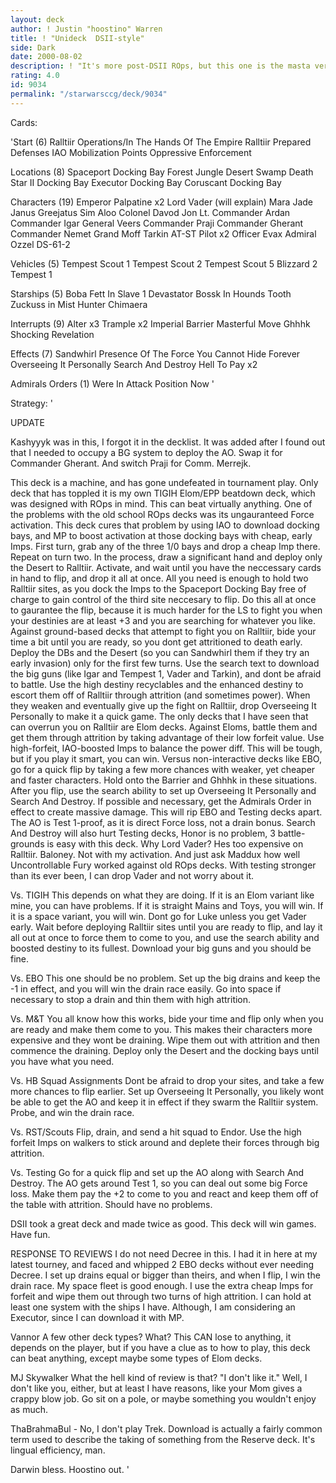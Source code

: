 ```yaml
---
layout: deck
author: ! Justin "hoostino" Warren
title: ! "Unideck  DSII-style"
side: Dark
date: 2000-08-02
description: ! "It's more post-DSII ROps, but this one is the masta version. It focuses on fortifying Ralltiir quickly using guaran-teed quick activation and setting up huge force loss while keeping their drains at bay long enough to give you the win."
rating: 4.0
id: 9034
permalink: "/starwarsccg/deck/9034"
---
```

Cards: 

'Start (6)
Ralltiir Operations/In The Hands Of The Empire
Ralltiir
Prepared Defenses
IAO
Mobilization Points
Oppressive Enforcement

Locations (8)
Spaceport Docking Bay
Forest
Jungle
Desert
Swamp
Death Star II Docking Bay
Executor Docking Bay
Coruscant Docking Bay

Characters (19)
Emperor Palpatine x2
Lord Vader (will explain)
Mara Jade
Janus Greejatus
Sim Aloo
Colonel Davod Jon
Lt. Commander Ardan
Commander Igar
General Veers
Commander Praji
Commander Gherant
Commander Nemet
Grand Moff Tarkin
AT-ST Pilot x2
Officer Evax
Admiral Ozzel
DS-61-2

Vehicles (5)
Tempest Scout 1
Tempest Scout 2
Tempest Scout 5
Blizzard 2
Tempest 1

Starships (5)
Boba Fett In Slave 1
Devastator
Bossk In Hounds Tooth
Zuckuss in Mist Hunter
Chimaera

Interrupts (9)
Alter x3
Trample x2
Imperial Barrier
Masterful Move
Ghhhk
Shocking Revelation

Effects (7)
Sandwhirl
Presence Of The Force
You Cannot Hide Forever
Overseeing It Personally
Search And Destroy
Hell To Pay x2

Admirals Orders (1)
Were In Attack Position Now
'

Strategy: '

UPDATE

Kashyyyk was in this, I forgot it in the decklist. It was added after I found out that I needed to occupy a BG system to deploy the AO. Swap it for Commander Gherant. And switch Praji for Comm. Merrejk.

This deck is a machine, and has gone undefeated in tournament play. Only deck that has toppled it is my own TIGIH Elom/EPP beatdown deck, which was designed with ROps in mind. This can beat virtually anything.
One of the problems with the old school ROps decks was its ungauranteed Force activation. This deck cures that problem by using IAO to download docking bays, and MP to boost activation at those docking bays with cheap, early Imps. First turn, grab any of the three 1/0 bays and drop a cheap Imp there. Repeat on turn two. In the process, draw a significant hand and deploy only the Desert to Ralltiir. Activate, and wait until you have the neccessary cards in hand to flip, and drop it all at once. All you need is enough to hold two Ralltiir sites, as you dock the Imps to the Spaceport Docking Bay free of charge to gain control of the third site neccesary to flip. Do this all at once to gaurantee the flip, because it is much harder for the LS to fight you when your destinies are at least +3 and you are searching for whatever you like.
Against ground-based decks that attempt to fight you on Ralltiir, bide your time a bit until you are ready, so you dont get attritioned to death early. Deploy the DBs and the Desert (so you can Sandwhirl them if they try an early invasion) only for the first few turns. Use the search text to download the big guns (like Igar and Tempest 1, Vader and Tarkin), and dont be afraid to battle. Use the high destiny recyclables and the enhanced destiny to escort them off of Ralltiir through attrition (and sometimes power). When they weaken and eventually give up the fight on Ralltiir, drop Overseeing It Personally to make it a quick game. The only decks that I have seen that can overrun you on Ralltiir are Elom decks. Against Eloms, battle them and get them through attrition by taking advantage of their low forfeit value. Use high-forfeit, IAO-boosted Imps to balance the power diff. This will be tough, but if you play it smart, you can win.
Versus non-interactive decks like EBO, go for a quick flip by taking a few more chances with weaker, yet cheaper and faster characters. Hold onto the Barrier and Ghhhk in these situations. After you flip, use the search ability to set up Overseeing It Personally and Search And Destroy. If possible and necessary, get the Admirals Order in effect to create massive damage. This will rip EBO and Testing decks apart. The AO is Test 1-proof, as it is direct Force loss, not a drain bonus. Search And Destroy will also hurt Testing decks, Honor is no problem, 3 battle-grounds is easy with this deck.
Why Lord Vader? Hes too expensive on Ralltiir. Baloney. Not with my activation. And just ask Maddux how well Uncontrollable Fury worked against old ROps decks. With testing stronger than its ever been, I can drop Vader and not worry about it.

Vs. TIGIH
This depends on what they are doing. If it is an Elom variant like mine, you can have problems. If it is straight Mains and Toys, you will win. If it is a space variant, you will win. Dont go for Luke unless you get Vader early. Wait before deploying Ralltiir sites until you are ready to flip, and lay it all out at once to force them to come to you, and use the search ability and boosted destiny to its fullest. Download your big guns and you should be fine.

Vs. EBO
This one should be no problem. Set up the big drains and keep the -1 in effect, and you will win the drain race easily. Go into space if necessary to stop a drain and thin them with high attrition.

Vs. M&T
You all know how this works, bide your time and flip only when you are ready and make them come to you. This makes their characters more expensive and they wont be draining. Wipe them out with attrition and then commence the draining. Deploy only the Desert and the docking bays until you have what you need.

Vs. HB Squad Assignments
Dont be afraid to drop your sites, and take a few more chances to flip earlier. Set up Overseeing It Personally, you likely wont be able to get the AO and keep it in effect if they swarm the Ralltiir system. Probe, and win the drain race.

Vs. RST/Scouts
Flip, drain, and send a hit squad to Endor. Use the high forfeit Imps on walkers to stick around and deplete their forces through big attrition.

Vs. Testing
Go for a quick flip and set up the AO along with Search And Destroy. The AO gets around Test 1, so you can deal out some big Force loss. Make them pay the +2 to come to you and react and keep them off of the table with attrition. Should have no problems.

DSII took a great deck and made twice as good. This deck will win games. Have fun.

RESPONSE TO REVIEWS
I do not need Decree in this. I had it in here at my latest tourney, and faced and whipped 2 EBO decks without ever needing Decree. I set up drains equal or bigger than theirs, and when I flip, I win the drain race.
My space fleet is good enough. I use the extra cheap Imps for forfeit and wipe them out through two turns of high attrition. I can hold at least one system with the ships I have. Although, I am considering an Executor, since I can download it with MP.

Vannor A few other deck types? What? This CAN lose to anything, it depends on the player, but if you have a clue as to how to play, this deck can beat anything, except maybe some types of Elom decks.

MJ Skywalker What the hell kind of review is that? "I don't like it." Well, I don't like you, either, but at least I have reasons, like your Mom gives a crappy blow job. Go sit on a pole, or maybe something you wouldn't enjoy as much.

ThaBrahmaBul - No, I don't play Trek. Download is actually a fairly common term used to describe the taking of something from the Reserve deck. It's lingual efficiency, man.

Darwin bless. Hoostino out.
'
